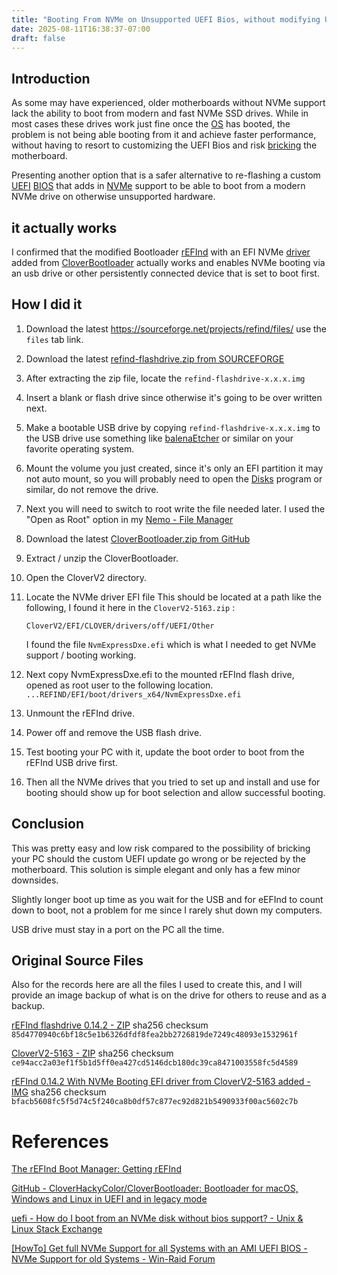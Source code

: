 ```yaml
---
title: "Booting From NVMe on Unsupported UEFI Bios, without modifying UEFI"
date: 2025-08-11T16:38:37-07:00
draft: false
---
```


## Introduction

As some may have experienced, older motherboards without NVMe support lack the ability to boot from modern and fast NVMe SSD drives. While in most cases these drives work just fine once the [OS](https://en.wikipedia.org/wiki/Operating_system) has booted, the problem is not being able booting from it and achieve faster performance, without having to resort to customizing the UEFI Bios and risk [bricking](https://en.wikipedia.org/wiki/Brick_(electronics)) the motherboard. 

Presenting another option that is a safer alternative to re-flashing a custom [UEFI](https://en.wikipedia.org/wiki/UEFI) [BIOS](https://en.wikipedia.org/wiki/BIOS) that adds in [NVMe](https://en.wikipedia.org/wiki/NVM_Express) support to be able to  boot from a modern NVMe drive on otherwise unsupported hardware.

## it actually works

I confirmed that the modified Bootloader [rEFInd](https://en.wikipedia.org/wiki/REFInd) with an EFI NVMe [driver](https://en.wikipedia.org/wiki/Device_driver) added from [CloverBootloader](https://github.com/CloverHackyColor/CloverBootloader) actually works and enables NVMe
booting via an usb drive or other persistently connected device that is set to boot first.

## How I did it

1. Download the latest https://sourceforge.net/projects/refind/files/ use the `files` tab link.

2. Download the latest [refind-flashdrive.zip from SOURCEFORGE](https://sourceforge.net/projects/refind/files/) 

3. After extracting the zip file, locate the `refind-flashdrive-x.x.x.img`

4.  Insert a blank or flash drive since otherwise it's going to be over written next.

5. Make a bootable USB drive by copying `refind-flashdrive-x.x.x.img`  to the USB drive use something like [ balenaEtcher](https://etcher.balena.io/) or similar on your favorite operating system.

6. Mount the volume you just created, since it's only an EFI partition it may not auto mount, so you will probably need to open the [Disks](https://apps.gnome.org/DiskUtility/) program or similar, do not remove the drive.

7. Next you will need to switch to root write the file needed later. I used the "Open as Root" option in my [Nemo - File Manager](https://www.geeksforgeeks.org/linux-unix/10-best-file-managers-for-linux/) 

3. Download the latest [CloverBootloader.zip from GitHub](https://github.com/CloverHackyColor/CloverBootloader/releases/)

4. Extract / unzip the CloverBootloader.

5. Open the CloverV2 directory.

6. Locate the NVMe driver EFI file This should be located at a path like the following, I found it here in the `CloverV2-5163.zip` :

    `CloverV2/EFI/CLOVER/drivers/off/UEFI/Other`

	I found the file `NvmExpressDxe.efi` which is what I needed to get NVMe support / booting working. 

7. Next copy NvmExpressDxe.efi to the mounted rEFInd flash drive, opened as root user to the following location.
`...REFIND/EFI/boot/drivers_x64/NvmExpressDxe.efi`

8. Unmount the rEFInd drive.

9. Power off and remove the USB flash drive.

10. Test booting your PC with it, update the boot order to boot from the rEFInd USB drive first.

11. Then all the NVMe drives that you tried to set up and install and use for booting should show up for boot selection and allow successful booting.


## Conclusion
This was pretty easy and low risk compared to the possibility of bricking your PC should the custom UEFI update go wrong or be rejected by the motherboard. This solution is simple elegant and only has a few minor downsides.

Slightly longer boot up time as you wait for the USB and for eEFInd to count down to boot, not a problem for me since I rarely shut down my computers.

USB drive must stay in a port on the PC all the time.

## Original Source Files 
Also for the records here are all the files I used to create this, and I will provide an image backup of what is on the drive for others to reuse and as a backup.

[rEFInd flashdrive 0.14.2 - ZIP](refind-flashdrive-0.14.2.zip) sha256 checksum `85d4770940c6bf18c5e1b6326dfdf8fea2bb2726819de7249c48093e1532961f`

[CloverV2-5163 - ZIP](CloverV2-5163.zip) sha256 checksum `ce94acc2a03ef1f5b1d5ff0ea427cd5146dcb180dc39ca8471003558fc5d4589`

[rEFInd 0.14.2 With NVMe Booting EFI driver from CloverV2-5163 added - IMG](rEFIndWithNvmeBooting.img) sha256 checksum `bfacb5608fc5f5d74c5f240ca8b0df57c877ec92d821b5490933f00ac5602c7b`

# References

[The rEFInd Boot Manager: Getting rEFInd](https://www.rodsbooks.com/refind/getting.html)

[GitHub - CloverHackyColor/CloverBootloader: Bootloader for macOS, Windows and Linux in UEFI and in legacy mode](https://github.com/CloverHackyColor/CloverBootloader)

[uefi - How do I boot from an NVMe disk without bios support? - Unix &amp; Linux Stack Exchange](https://unix.stackexchange.com/questions/765738/how-do-i-boot-from-an-nvme-disk-without-bios-support)

[[HowTo] Get full NVMe Support for all Systems with an AMI UEFI BIOS - NVMe Support for old Systems - Win-Raid Forum](https://winraid.level1techs.com/t/howto-get-full-nvme-support-for-all-systems-with-an-ami-uefi-bios/30901)

